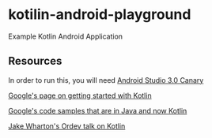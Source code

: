 # kotilin-android-playground
Example Kotlin Android Application

## Resources
In order to run this, you will need [Android Studio 3.0 Canary](https://developer.android.com/studio/preview/index.html)

[Google's page on getting started with Kotlin](https://developer.android.com/kotlin/get-started.html)

[Google's code samples that are in Java and now Kotlin](https://developer.android.com/preview/o-samples.html)

[Jake Wharton's Ordev talk on Kotlin](https://vimeo.com/144877458)